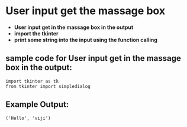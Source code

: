 # User input get the massage box
- **User input get in the massage box in the output**
- **import the tkinter**
- **print some string into the input using the function calling**
## sample code for User input get in the massage box in the output:
```
import tkinter as tk
from tkinter import simpledialog
```
## Example Output:
```
('Hello', 'viji')
```

